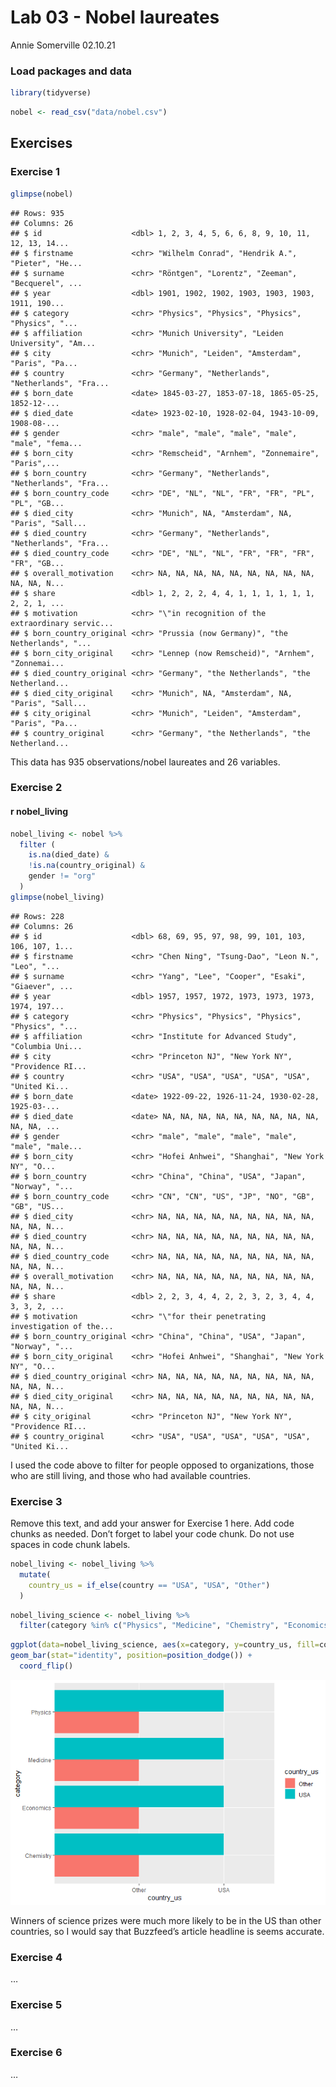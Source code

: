 Lab 03 - Nobel laureates
================
Annie Somerville
02.10.21

### Load packages and data

``` r
library(tidyverse) 
```

``` r
nobel <- read_csv("data/nobel.csv")
```

## Exercises

### Exercise 1

``` r
glimpse(nobel)
```

    ## Rows: 935
    ## Columns: 26
    ## $ id                    <dbl> 1, 2, 3, 4, 5, 6, 6, 8, 9, 10, 11, 12, 13, 14...
    ## $ firstname             <chr> "Wilhelm Conrad", "Hendrik A.", "Pieter", "He...
    ## $ surname               <chr> "Röntgen", "Lorentz", "Zeeman", "Becquerel", ...
    ## $ year                  <dbl> 1901, 1902, 1902, 1903, 1903, 1903, 1911, 190...
    ## $ category              <chr> "Physics", "Physics", "Physics", "Physics", "...
    ## $ affiliation           <chr> "Munich University", "Leiden University", "Am...
    ## $ city                  <chr> "Munich", "Leiden", "Amsterdam", "Paris", "Pa...
    ## $ country               <chr> "Germany", "Netherlands", "Netherlands", "Fra...
    ## $ born_date             <date> 1845-03-27, 1853-07-18, 1865-05-25, 1852-12-...
    ## $ died_date             <date> 1923-02-10, 1928-02-04, 1943-10-09, 1908-08-...
    ## $ gender                <chr> "male", "male", "male", "male", "male", "fema...
    ## $ born_city             <chr> "Remscheid", "Arnhem", "Zonnemaire", "Paris",...
    ## $ born_country          <chr> "Germany", "Netherlands", "Netherlands", "Fra...
    ## $ born_country_code     <chr> "DE", "NL", "NL", "FR", "FR", "PL", "PL", "GB...
    ## $ died_city             <chr> "Munich", NA, "Amsterdam", NA, "Paris", "Sall...
    ## $ died_country          <chr> "Germany", "Netherlands", "Netherlands", "Fra...
    ## $ died_country_code     <chr> "DE", "NL", "NL", "FR", "FR", "FR", "FR", "GB...
    ## $ overall_motivation    <chr> NA, NA, NA, NA, NA, NA, NA, NA, NA, NA, NA, N...
    ## $ share                 <dbl> 1, 2, 2, 2, 4, 4, 1, 1, 1, 1, 1, 1, 2, 2, 1, ...
    ## $ motivation            <chr> "\"in recognition of the extraordinary servic...
    ## $ born_country_original <chr> "Prussia (now Germany)", "the Netherlands", "...
    ## $ born_city_original    <chr> "Lennep (now Remscheid)", "Arnhem", "Zonnemai...
    ## $ died_country_original <chr> "Germany", "the Netherlands", "the Netherland...
    ## $ died_city_original    <chr> "Munich", NA, "Amsterdam", NA, "Paris", "Sall...
    ## $ city_original         <chr> "Munich", "Leiden", "Amsterdam", "Paris", "Pa...
    ## $ country_original      <chr> "Germany", "the Netherlands", "the Netherland...

This data has 935 observations/nobel laureates and 26 variables.

### Exercise 2

#### r nobel\_living

``` r
nobel_living <- nobel %>%
  filter (
    is.na(died_date) &
    !is.na(country_original) &
    gender != "org"
  )
glimpse(nobel_living)
```

    ## Rows: 228
    ## Columns: 26
    ## $ id                    <dbl> 68, 69, 95, 97, 98, 99, 101, 103, 106, 107, 1...
    ## $ firstname             <chr> "Chen Ning", "Tsung-Dao", "Leon N.", "Leo", "...
    ## $ surname               <chr> "Yang", "Lee", "Cooper", "Esaki", "Giaever", ...
    ## $ year                  <dbl> 1957, 1957, 1972, 1973, 1973, 1973, 1974, 197...
    ## $ category              <chr> "Physics", "Physics", "Physics", "Physics", "...
    ## $ affiliation           <chr> "Institute for Advanced Study", "Columbia Uni...
    ## $ city                  <chr> "Princeton NJ", "New York NY", "Providence RI...
    ## $ country               <chr> "USA", "USA", "USA", "USA", "USA", "United Ki...
    ## $ born_date             <date> 1922-09-22, 1926-11-24, 1930-02-28, 1925-03-...
    ## $ died_date             <date> NA, NA, NA, NA, NA, NA, NA, NA, NA, NA, NA, ...
    ## $ gender                <chr> "male", "male", "male", "male", "male", "male...
    ## $ born_city             <chr> "Hofei Anhwei", "Shanghai", "New York NY", "O...
    ## $ born_country          <chr> "China", "China", "USA", "Japan", "Norway", "...
    ## $ born_country_code     <chr> "CN", "CN", "US", "JP", "NO", "GB", "GB", "US...
    ## $ died_city             <chr> NA, NA, NA, NA, NA, NA, NA, NA, NA, NA, NA, N...
    ## $ died_country          <chr> NA, NA, NA, NA, NA, NA, NA, NA, NA, NA, NA, N...
    ## $ died_country_code     <chr> NA, NA, NA, NA, NA, NA, NA, NA, NA, NA, NA, N...
    ## $ overall_motivation    <chr> NA, NA, NA, NA, NA, NA, NA, NA, NA, NA, NA, N...
    ## $ share                 <dbl> 2, 2, 3, 4, 4, 2, 2, 3, 2, 3, 4, 4, 3, 3, 2, ...
    ## $ motivation            <chr> "\"for their penetrating investigation of the...
    ## $ born_country_original <chr> "China", "China", "USA", "Japan", "Norway", "...
    ## $ born_city_original    <chr> "Hofei Anhwei", "Shanghai", "New York NY", "O...
    ## $ died_country_original <chr> NA, NA, NA, NA, NA, NA, NA, NA, NA, NA, NA, N...
    ## $ died_city_original    <chr> NA, NA, NA, NA, NA, NA, NA, NA, NA, NA, NA, N...
    ## $ city_original         <chr> "Princeton NJ", "New York NY", "Providence RI...
    ## $ country_original      <chr> "USA", "USA", "USA", "USA", "USA", "United Ki...

I used the code above to filter for people opposed to organizations,
those who are still living, and those who had available countries.

### Exercise 3

Remove this text, and add your answer for Exercise 1 here. Add code
chunks as needed. Don’t forget to label your code chunk. Do not use
spaces in code chunk labels.

``` r
nobel_living <- nobel_living %>%
  mutate(
    country_us = if_else(country == "USA", "USA", "Other")
  )
```

``` r
nobel_living_science <- nobel_living %>%
  filter(category %in% c("Physics", "Medicine", "Chemistry", "Economics"))
```

``` r
ggplot(data=nobel_living_science, aes(x=category, y=country_us, fill=country_us)) +
geom_bar(stat="identity", position=position_dodge()) +
  coord_flip()
```

![](lab-03_files/figure-gfm/barplot-1.png)<!-- -->

Winners of science prizes were much more likely to be in the US than
other countries, so I would say that Buzzfeed’s article headline is
seems accurate.

### Exercise 4

…

### Exercise 5

…

### Exercise 6

…
